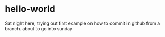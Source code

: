 # hello-world

Sat night here, trying out first example on how to commit in github from a branch.
about to go into sunday
